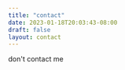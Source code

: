 ```yaml
---
title: "contact"
date: 2023-01-18T20:03:43-08:00
draft: false
layout: contact
---
```

don't contact me

